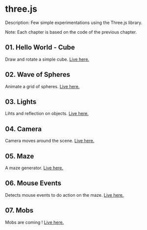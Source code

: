 # three.js

Description: Few simple experimentations using the Three.js library.

Note: Each chapter is based on the code of the previous chapter.

## 01. Hello World - Cube

Draw and rotate a simple cube.
[Live here.](https://dorianbayart.github.io/three.js/hello-world-cube/)

## 02. Wave of Spheres

Animate a grid of spheres.
[Live here.](https://dorianbayart.github.io/three.js/wave-of-spheres/)

## 03. Lights

Lihts and reflection on objects.
[Live here.](https://dorianbayart.github.io/three.js/lights/)

## 04. Camera

Camera moves around the scene.
[Live here.](https://dorianbayart.github.io/three.js/camera/)

## 05. Maze

A maze generator.
[Live here.](https://dorianbayart.github.io/three.js/maze/)

## 06. Mouse Events

Detects mouse events to do action on the maze.
[Live here.](https://dorianbayart.github.io/three.js/mouse-events/)

## 07. Mobs

Mobs are coming !
[Live here.](https://dorianbayart.github.io/three.js/mobs/)
